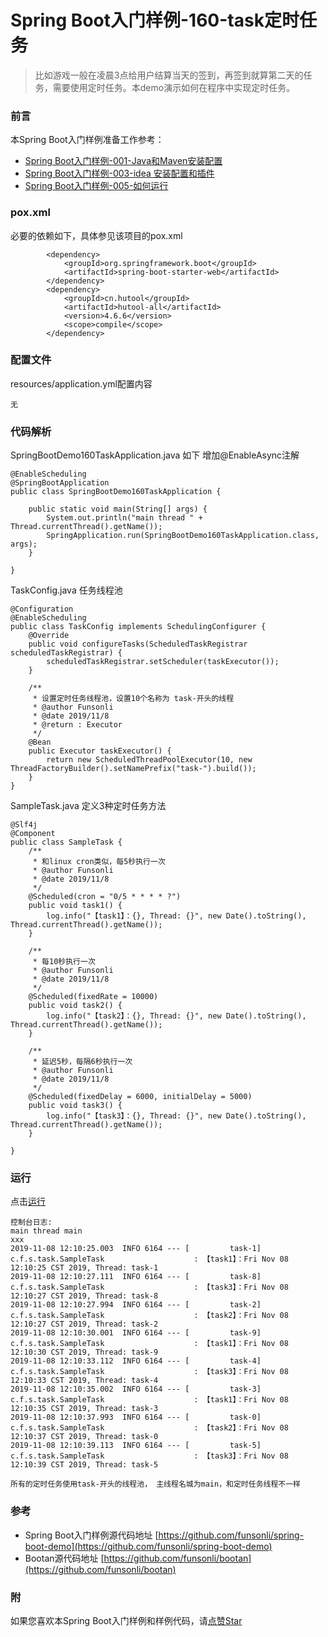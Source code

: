 # Spring Boot入门样例-160-task定时任务

> 比如游戏一般在凌晨3点给用户结算当天的签到，再签到就算第二天的任务，需要使用定时任务。本demo演示如何在程序中实现定时任务。

### 前言

本Spring Boot入门样例准备工作参考：

- [Spring Boot入门样例-001-Java和Maven安装配置](https://github.com/funsonli/spring-boot-demo/blob/master/doc/spring-boot-demo-001-java.md)
- [Spring Boot入门样例-003-idea 安装配置和插件](https://github.com/funsonli/spring-boot-demo/blob/master/doc/spring-boot-demo-003-idea.md)
- [Spring Boot入门样例-005-如何运行](https://github.com/funsonli/spring-boot-demo/blob/master/doc/spring-boot-demo-005-run.md)

### pox.xml
必要的依赖如下，具体参见该项目的pox.xml
```
        <dependency>
            <groupId>org.springframework.boot</groupId>
            <artifactId>spring-boot-starter-web</artifactId>
        </dependency>
        <dependency>
            <groupId>cn.hutool</groupId>
            <artifactId>hutool-all</artifactId>
            <version>4.6.6</version>
            <scope>compile</scope>
        </dependency>
```

### 配置文件

resources/application.yml配置内容 
```
无
```

### 代码解析


SpringBootDemo160TaskApplication.java 如下 增加@EnableAsync注解
``` 
@EnableScheduling
@SpringBootApplication
public class SpringBootDemo160TaskApplication {

    public static void main(String[] args) {
        System.out.println("main thread " + Thread.currentThread().getName());
        SpringApplication.run(SpringBootDemo160TaskApplication.class, args);
    }

}
```

TaskConfig.java  任务线程池
```
@Configuration
@EnableScheduling
public class TaskConfig implements SchedulingConfigurer {
    @Override
    public void configureTasks(ScheduledTaskRegistrar scheduledTaskRegistrar) {
        scheduledTaskRegistrar.setScheduler(taskExecutor());
    }

    /**
     * 设置定时任务线程池，设置10个名称为 task-开头的线程
     * @author Funsonli
     * @date 2019/11/8
     * @return : Executor
     */
    @Bean
    public Executor taskExecutor() {
        return new ScheduledThreadPoolExecutor(10, new ThreadFactoryBuilder().setNamePrefix("task-").build());
    }
}

```

SampleTask.java  定义3种定时任务方法
```
@Slf4j
@Component
public class SampleTask {
    /**
     * 和linux cron类似，每5秒执行一次
     * @author Funsonli
     * @date 2019/11/8
     */
    @Scheduled(cron = "0/5 * * * * ?")
    public void task1() {
        log.info("【task1】：{}, Thread: {}", new Date().toString(), Thread.currentThread().getName());
    }

    /**
     * 每10秒执行一次
     * @author Funsonli
     * @date 2019/11/8
     */
    @Scheduled(fixedRate = 10000)
    public void task2() {
        log.info("【task2】：{}, Thread: {}", new Date().toString(), Thread.currentThread().getName());
    }

    /**
     * 延迟5秒，每隔6秒执行一次
     * @author Funsonli
     * @date 2019/11/8
     */
    @Scheduled(fixedDelay = 6000, initialDelay = 5000)
    public void task3() {
        log.info("【task3】：{}, Thread: {}", new Date().toString(), Thread.currentThread().getName());
    }

}
```

### 运行

点击[运行](https://github.com/funsonli/spring-boot-demo/blob/master/doc/spring-boot-demo-005-run.md)

```
控制台日志: 
main thread main
xxx
2019-11-08 12:10:25.003  INFO 6164 --- [         task-1] c.f.s.task.SampleTask                    : 【task1】：Fri Nov 08 12:10:25 CST 2019, Thread: task-1
2019-11-08 12:10:27.111  INFO 6164 --- [         task-8] c.f.s.task.SampleTask                    : 【task3】：Fri Nov 08 12:10:27 CST 2019, Thread: task-8
2019-11-08 12:10:27.994  INFO 6164 --- [         task-2] c.f.s.task.SampleTask                    : 【task2】：Fri Nov 08 12:10:27 CST 2019, Thread: task-2
2019-11-08 12:10:30.001  INFO 6164 --- [         task-9] c.f.s.task.SampleTask                    : 【task1】：Fri Nov 08 12:10:30 CST 2019, Thread: task-9
2019-11-08 12:10:33.112  INFO 6164 --- [         task-4] c.f.s.task.SampleTask                    : 【task3】：Fri Nov 08 12:10:33 CST 2019, Thread: task-4
2019-11-08 12:10:35.002  INFO 6164 --- [         task-3] c.f.s.task.SampleTask                    : 【task1】：Fri Nov 08 12:10:35 CST 2019, Thread: task-3
2019-11-08 12:10:37.993  INFO 6164 --- [         task-0] c.f.s.task.SampleTask                    : 【task2】：Fri Nov 08 12:10:37 CST 2019, Thread: task-0
2019-11-08 12:10:39.113  INFO 6164 --- [         task-5] c.f.s.task.SampleTask                    : 【task3】：Fri Nov 08 12:10:39 CST 2019, Thread: task-5

所有的定时任务使用task-开头的线程池， 主线程名城为main，和定时任务线程不一样
```


### 参考
- Spring Boot入门样例源代码地址 [https://github.com/funsonli/spring-boot-demo](https://github.com/funsonli/spring-boot-demo)
- Bootan源代码地址 [https://github.com/funsonli/bootan](https://github.com/funsonli/bootan)


### 附
如果您喜欢本Spring Boot入门样例和样例代码，请[点赞Star](https://github.com/funsonli/spring-boot-demo)

